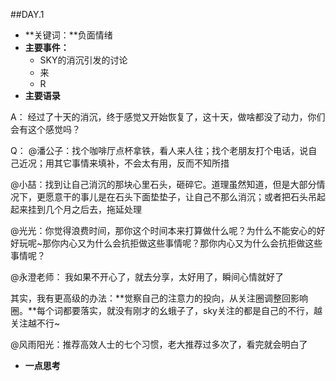 ##DAY.1
+ **关键词：**负面情绪
+ **主要事件：**
    + SKY的消沉引发的讨论
    + 来
    + R
+ **主要语录**

A：
经过了十天的消沉，终于感觉又开始恢复了，这十天，做啥都没了动力，你们会有这个感觉吗？

Q：
@潘公子：找个咖啡厅点杯拿铁，看人来人往；找个老朋友打个电话，说自己近况；用其它事情来填补，不会太有用，反而不知所措

@小喆：找到让自己消沉的那块心里石头，砸碎它。道理虽然知道，但是大部分情况下，更愿意干的事儿是在石头下面垫垫子，让自己不那么消沉；或者把石头吊起起来挂到几个月之后去，拖延处理

@光光：你觉得浪费时间，那你这个时间本来打算做什么呢？为什么不能安心的好好玩呢~那你内心又为什么会抗拒做这些事情呢？那你内心又为什么会抗拒做这些事情呢？


@永澄老师： 我如果不开心了，就去分享，太好用了，瞬间心情就好了

其实，我有更高级的办法：**觉察自己的注意力的投向，从关注圈调整回影响圈。**每个词都要落实，就没有刚才的幺蛾子了，sky关注的都是自己的不行，越关注越不行~

@风雨阳光：推荐高效人士的七个习惯，老大推荐过多次了，看完就会明白了
+ **一点思考**